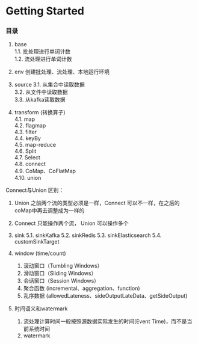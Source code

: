 # Getting Started

### 目录

1. base <br/>
   1.1. 批处理进行单词计数 <br/>
   1.2. 流处理进行单词计数

2. env
   创建批处理、流处理、本地运行环境 

3. source
    3.1. 从集合中读取数据 <br/>
    3.2. 从文件中读取数据 <br/>
    3.3. 从kafka读取数据 <br/>
    
4. transform (转换算子) <br/>
    4.1. map <br/>
    4.2. flagmap <br/>
    4.3. filter <br/>
    4.4. keyBy <br/>
    4.5. map-reduce <br/>
    4.6. Split <br/>
    4.7. Select <br/>
    4.8. connect <br/>
    4.9. CoMap、CoFlatMap <br/>
    4.10. union <br/>

Connect与Union 区别： 
1. Union 之前两个流的类型必须是一样，Connect 可以不一样，在之后的 coMap中再去调整成为一样的 <br/>
2. Connect 只能操作两个流， Union 可以操作多个

5. sink
    5.1. sinkKafka
    5.2. sinkRedis
    5.3. sinkElasticsearch
    5.4. customSinkTarget
    
6. window (time/count)
    1. 滚动窗口（Tumbling Windows）
    2. 滑动窗口（Sliding Windows）
    3. 会话窗口（Session Windows）
    4. 聚合函数 (incremental、aggregation、function)
    5. 乱序数据 (allowedLateness、sideOutputLateData、getSideOutput)
    
7. 时间语义和watermark
    1. 流处理计算时间一般按照源数据实际发生的时间(Event Time)，而不是当前系统时间
    2. watermark
